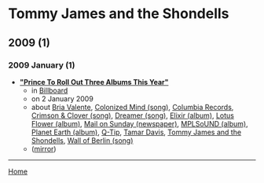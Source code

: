 # Tommy James and the Shondells

## 2009 (1)

### 2009 January (1)

 - [**"Prince To Roll Out Three Albums This Year"**](https://www.billboard.com/articles/business/269676/prince-to-roll-out-three-albums-this-year)
    - in [Billboard](../../publications/a-e/billboard/index.md)
    - on 2 January 2009
    - about [Bria Valente](../../topics/bria-valente/index.md), [Colonized Mind (song)](../../topics/song/colonized-mind/index.md), [Columbia Records](../../topics/columbia-records/index.md), [Crimson & Clover (song)](../../topics/song/crimson-clover/index.md), [Dreamer (song)](../../topics/song/dreamer/index.md), [Elixir (album)](../../topics/album/elixir/index.md), [Lotus Flower (album)](../../topics/album/lotus-flower/index.md), [Mail on Sunday (newspaper)](../../topics/newspaper/mail-on-sunday/index.md), [MPLSoUND (album)](../../topics/album/mplsound/index.md), [Planet Earth (album)](../../topics/album/planet-earth/index.md), [Q-Tip](../../topics/q-tip/index.md), [Tamar Davis](../../topics/tamar-davis/index.md), [Tommy James and the Shondells](../../topics/tommy-james-and-the-shondells/index.md), [Wall of Berlin (song)](../../topics/song/wall-of-berlin/index.md)
    - ([mirror](https://web.archive.org/web/*/https://www.billboard.com/articles/business/269676/prince-to-roll-out-three-albums-this-year))

----

[Home](../index.md)
